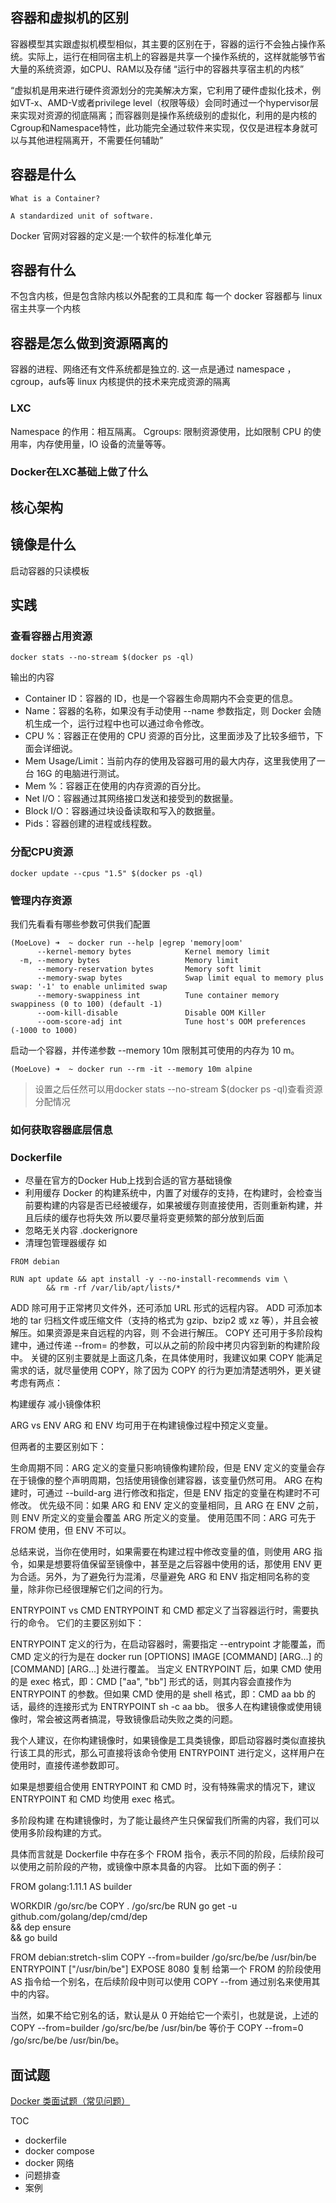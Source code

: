 ## 容器和虚拟机的区别
容器模型其实跟虚拟机模型相似，其主要的区别在于，容器的运行不会独占操作系统。实际上，运行在相同宿主机上的容器是共享一个操作系统的，这样就能够节省大量的系统资源，如CPU、RAM以及存储
“运行中的容器共享宿主机的内核”

“虚拟机是用来进行硬件资源划分的完美解决方案，它利用了硬件虚拟化技术，例如VT-x、AMD-V或者privilege level（权限等级）会同时通过一个hypervisor层来实现对资源的彻底隔离；而容器则是操作系统级别的虚拟化，利用的是内核的Cgroup和Namespace特性，此功能完全通过软件来实现，仅仅是进程本身就可以与其他进程隔离开，不需要任何辅助”



## 容器是什么
```
What is a Container?

A standardized unit of software.
```
Docker 官网对容器的定义是:一个软件的标准化单元

## 容器有什么
不包含内核，但是包含除内核以外配套的工具和库
每一个 docker 容器都与 linux 宿主共享一个内核

## 容器是怎么做到资源隔离的
容器的进程、网络还有文件系统都是独立的.
这一点是通过 namespace ，cgroup，aufs等 linux 内核提供的技术来完成资源的隔离

### LXC
Namespace 的作用：相互隔离。
Cgroups: 限制资源使用，比如限制 CPU 的使用率，内存使用量，IO 设备的流量等等。

### Docker在LXC基础上做了什么

## 核心架构

## 镜像是什么
启动容器的只读模板

## 实践
### 查看容器占用资源
```
docker stats --no-stream $(docker ps -ql)  
```
输出的内容
* Container ID：容器的 ID，也是一个容器生命周期内不会变更的信息。
* Name：容器的名称，如果没有手动使用 --name 参数指定，则 Docker 会随机生成一个，运行过程中也可以通过命令修改。
* CPU %：容器正在使用的 CPU 资源的百分比，这里面涉及了比较多细节，下面会详细说。
* Mem Usage/Limit：当前内存的使用及容器可用的最大内存，这里我使用了一台 16G 的电脑进行测试。
* Mem %：容器正在使用的内存资源的百分比。
* Net I/O：容器通过其网络接口发送和接受到的数据量。
* Block I/O：容器通过块设备读取和写入的数据量。
* Pids：容器创建的进程或线程数。
### 分配CPU资源
```
docker update --cpus "1.5" $(docker ps -ql)
``` 
### 管理内存资源
我们先看看有哪些参数可供我们配置
```
(MoeLove) ➜  ~ docker run --help |egrep 'memory|oom'
      --kernel-memory bytes            Kernel memory limit
  -m, --memory bytes                   Memory limit
      --memory-reservation bytes       Memory soft limit
      --memory-swap bytes              Swap limit equal to memory plus swap: '-1' to enable unlimited swap
      --memory-swappiness int          Tune container memory swappiness (0 to 100) (default -1)
      --oom-kill-disable               Disable OOM Killer
      --oom-score-adj int              Tune host's OOM preferences (-1000 to 1000)
```
启动一个容器，并传递参数 --memory 10m 限制其可使用的内存为 10 m。
```
(MoeLove) ➜  ~ docker run --rm -it --memory 10m alpine
```
> 设置之后任然可以用docker stats --no-stream $(docker ps -ql)查看资源分配情况

### 如何获取容器底层信息
### Dockerfile
* 尽量在官方的Docker Hub上找到合适的官方基础镜像
* 利用缓存
Docker 的构建系统中，内置了对缓存的支持，在构建时，会检查当前要构建的内容是否已经被缓存，如果被缓存则直接使用，否则重新构建，并且后续的缓存也将失效
所以要尽量将变更频繁的部分放到后面
* 忽略无关内容
.dockerignore
* 清理包管理器缓存
如
```
FROM debian

RUN apt update && apt install -y --no-install-recommends vim \
        && rm -rf /var/lib/apt/lists/* 
```

ADD 除可用于正常拷贝文件外，还可添加 URL 形式的远程内容。
ADD 可添加本地的 tar 归档文件或压缩文件（支持的格式为 gzip、bzip2 或 xz 等），并且会被解压。如果资源是来自远程的内容，则 不会进行解压。
COPY 还可用于多阶段构建中，通过传递 --from= 的参数，可以从之前的阶段中拷贝内容到新的构建阶段中。
关键的区别主要就是上面这几条，在具体使用时，我建议如果 COPY 能满足需求的话，就尽量使用 COPY，除了因为 COPY 的行为更加清楚透明外，更关键考虑有两点：

构建缓存
减小镜像体积

ARG vs ENV
ARG 和 ENV 均可用于在构建镜像过程中预定义变量。

但两者的主要区别如下：

生命周期不同：ARG 定义的变量只影响镜像构建阶段，但是 ENV 定义的变量会存在于镜像的整个声明周期，包括使用镜像创建容器，该变量仍然可用。
ARG 在构建时，可通过 --build-arg 进行修改和指定，但是 ENV 指定的变量在构建时不可修改。
优先级不同：如果 ARG 和 ENV 定义的变量相同，且 ARG 在 ENV 之前，则 ENV 所定义的变量会覆盖 ARG 所定义的变量。
使用范围不同：ARG 可先于 FROM 使用，但 ENV 不可以。

总结来说，当你在使用时，如果需要在构建过程中修改变量的值，则使用 ARG 指令，如果是想要将值保留至镜像中，甚至是之后容器中使用的话，那使用 ENV 更为合适。另外，为了避免行为混淆，尽量避免 ARG 和 ENV 指定相同名称的变量，除非你已经很理解它们之间的行为。

ENTRYPOINT vs CMD
ENTRYPOINT 和 CMD 都定义了当容器运行时，需要执行的命令。 它们的主要区别如下：

ENTRYPOINT 定义的行为，在启动容器时，需要指定 --entrypoint 才能覆盖，而 CMD 定义的行为是在 docker run [OPTIONS] IMAGE [COMMAND] [ARG...] 的 [COMMAND] [ARG...] 处进行覆盖。
当定义 ENTRYPOINT 后，如果 CMD 使用的是 exec 格式，即：CMD ["aa", "bb"] 形式的话，则其内容会直接作为 ENTRYPOINT 的参数。但如果 CMD 使用的是 shell 格式，即：CMD aa bb 的话，最终的连接形式为 ENTRYPOINT sh -c aa bb。
很多人在构建镜像或使用镜像时，常会被这两者搞混，导致镜像启动失败之类的问题。

我个人建议，在你构建镜像时，如果镜像是工具类镜像，即启动容器时类似直接执行该工具的形式，那么可直接将该命令使用 ENTRYPOINT 进行定义，这样用户在使用时，直接传递参数即可。

如果是想要组合使用 ENTRYPOINT 和 CMD 时，没有特殊需求的情况下，建议 ENTRYPOINT 和 CMD 均使用 exec 格式。



多阶段构建
在构建镜像时，为了能让最终产生只保留我们所需的内容，我们可以使用多阶段构建的方式。

具体而言就是 Dockerfile 中存在多个 FROM 指令，表示不同的阶段，后续阶段可以使用之前阶段的产物，或镜像中原本具备的内容。 比如下面的例子：

FROM golang:1.11.1 AS builder

WORKDIR /go/src/be
COPY . /go/src/be
RUN go get -u github.com/golang/dep/cmd/dep \
        && dep ensure \
        && go build

FROM debian:stretch-slim
COPY --from=builder /go/src/be/be /usr/bin/be
ENTRYPOINT ["/usr/bin/be"]
EXPOSE 8080
复制
给第一个 FROM 的阶段使用 AS 指令给一个别名，在后续阶段中则可以使用 COPY --from 通过别名来使用其中的内容。

当然，如果不给它别名的话，默认是从 0 开始给它一个索引，也就是说，上述的 COPY --from=builder /go/src/be/be /usr/bin/be 等价于 COPY --from=0 /go/src/be/be /usr/bin/be。



## 面试题
[Docker 类面试题（常见问题）](https://zhuanlan.zhihu.com/p/362406703)

TOC
* dockerfile
* docker compose 
* docker 网络
* 问题排查
* 案例